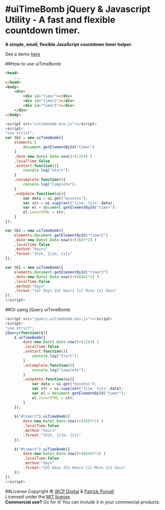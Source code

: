 #uiTimeBomb jQuery &amp; Javascript Utility - A fast and flexible countdown timer.
================================

**A simple, small, flexible JavaScript countdown timer helper.**

See a demo [here](https://www.wcpdigital.com.au/git/uitimebomb/example/)

##How to use uiTimeBomb
```html
<head>
	...
</head>
<body>
	<div>
		<div id="timer"></div>
		<div id="timer2"></div>
		<div id="timer3"></div>
	</div>
</body>
```

```js
<script src="uitimebomb.min.js"></script>
<script>
"use strict";
var tb1 = new uiTimeBomb({
	elements:[
		document.getElementById("timer")
	]
	,date:new Date( Date.now()+(12E4) )
	,localTime:false
	,onStart:function(){
		console.log("Start");
	}
	,onComplete:function(){
		console.log("Complete");
	}
	,onUpdate:function(ui){
		var data = ui.get("minutes");
		var str = ui.supplant("{i}m, {s}s",data);
		var el = document.getElementById("timer");
		el.innerHTML = str;
	}
});

var tb1 = new uiTimeBomb({
	elements:document.getElementById("timer2")
	,date:new Date( Date.now()+(36E5*2) )
	,localTime:false
	,method:"hours"
	,format:"{h}h, {i}m, {s}s"
});

var tb1 = new uiTimeBomb({
	elements:document.getElementById("timer3")
	,date:new Date( Date.now()+(864E5*2) )
	,localTime:false
	,method:"days"
	,format:"{d} Days {h} Hours {i} Mins {s} Secs"
});
</script>
```

##Or using jQuery uiTimeBomb
```js
<script src="jquery.uitimebomb.min.js"></script>
<script>
"use strict";
jQuery(function($){
	$.uiTimeBomb({
		date:new Date( Date.now()+(12E4) )
		,localTime:false
		,onStart:function(){
			console.log("Start");
		}
		,onComplete:function(){
			console.log("Complete");
		}
		,onUpdate:function(ui){
			var data = ui.get("minutes");
			var str = ui.supplant("{i}m, {s}s",data);
			var el = document.getElementById("timer");
			el.innerHTML = str;
		}
	});
	
	$("#timer2").uiTimeBomb({
		date:new Date( Date.now()+(36E5*2) )
		,localTime:false
		,method:"hours"
		,format:"{h}h, {i}m, {s}s"
	});
	
	$("#timer3").uiTimeBomb({
		date:new Date( Date.now()+(864E5*2) )
		,localTime:false
		,method:"days"
		,format:"{d} Days {h} Hours {i} Mins {s} Secs"
	});
});
</script>
```


##License
Copyright &copy; [WCP Digital](http://www.wcpdigital.com.au) &amp; [Patrick Purcell](http://patrickpurcell.bio)<br>
Licensed under the [MIT license](http://www.opensource.org/licenses/mit-license.php).
<br>**Commercial use?** Go for it! You can include it in your commercial products.

